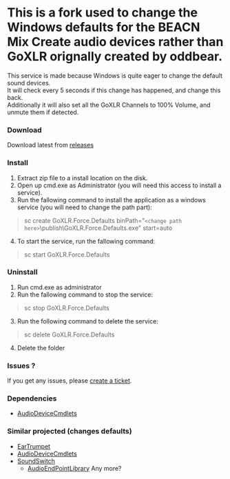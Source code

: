 # This is a fork used to change the Windows defaults for the BEACN Mix Create audio devices rather than GoXLR orignally created by oddbear.


This service is made because Windows is quite eager to change the default sound devices. <br />
It will check every 5 seconds if this change has happened, and change this back.<br />
Additionally it will also set all the GoXLR Channels to 100% Volume, and unmute them if detected.

### Download

Download latest from [releases](https://github.com/GinjahWolf92/GoXLR-Force-Defaults/releases/download/v1/publish.zip)

### Install

1. Extract zip file to a install location on the disk.
2. Open up cmd.exe as Administrator (you will need this access to install a service).
3. Run the fallowing command to install the application as a windows service (you will need to change the path part):
> sc create GoXLR.Force.Defaults binPath="`<change path here>`\publish\GoXLR.Force.Defaults.exe" start=auto
4. To start the service, run the fallowing command:
> sc start GoXLR.Force.Defaults

### Uninstall

1. Run cmd.exe as administrator
2. Run the fallowing command to stop the service:
> sc stop GoXLR.Force.Defaults
3. Run the following command to delete the service:
> sc delete GoXLR.Force.Defaults
4. Delete the folder

### Issues ?

If you get any issues, please [create a ticket](https://github.com/GinjahWolf92/GoXLR-Force-Defaults/issues).

### Dependencies
* [AudioDeviceCmdlets](https://github.com/frgnca/AudioDeviceCmdlets)

### Similar projected (changes defaults)
- [EarTrumpet](https://github.com/File-New-Project/EarTrumpet/)
- [AudioDeviceCmdlets](https://github.com/frgnca/AudioDeviceCmdlets)
- [SoundSwitch](https://github.com/Belphemur/SoundSwitch)
  - [AudioEndPointLibrary](https://github.com/Belphemur/AudioEndPointLibrary)
Any more?
